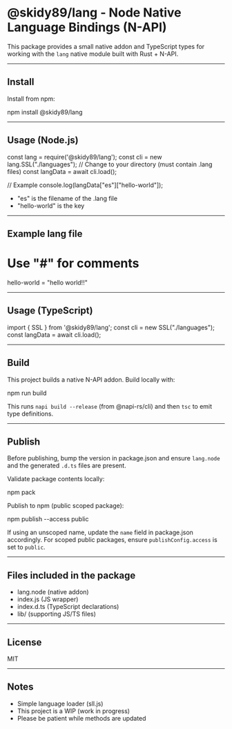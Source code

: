 @skidy89/lang - Node Native Language Bindings (N-API)
====================================================

This package provides a small native addon and TypeScript types for working
with the `lang` native module built with Rust + N-API.

----------------------------------------------------
Install
----------------------------------------------------
Install from npm:

npm install @skidy89/lang

----------------------------------------------------
Usage (Node.js)
----------------------------------------------------
const lang = require('@skidy89/lang'); 
const cli = new lang.SSL("./languages"); // Change to your directory (must contain .lang files)
const langData = await cli.load();

// Example
console.log(langData["es"]["hello-world"]);

- "es" is the filename of the .lang file
- "hello-world" is the key

----------------------------------------------------
Example lang file
----------------------------------------------------
# Use "#" for comments
hello-world = "hello world!!"

----------------------------------------------------
Usage (TypeScript)
----------------------------------------------------
import { SSL } from '@skidy89/lang';
const cli = new SSL("./languages");
const langData = await cli.load();

----------------------------------------------------
Build
----------------------------------------------------
This project builds a native N-API addon. Build locally with:

npm run build

This runs `napi build --release` (from @napi-rs/cli) and then `tsc` to emit type definitions.

----------------------------------------------------
Publish
----------------------------------------------------
Before publishing, bump the version in package.json and ensure `lang.node` and
the generated `.d.ts` files are present.

Validate package contents locally:

npm pack

Publish to npm (public scoped package):

npm publish --access public

If using an unscoped name, update the `name` field in package.json accordingly.
For scoped public packages, ensure `publishConfig.access` is set to `public`.

----------------------------------------------------
Files included in the package
----------------------------------------------------
- lang.node (native addon)
- index.js (JS wrapper)
- index.d.ts (TypeScript declarations)
- lib/ (supporting JS/TS files)

----------------------------------------------------
License
----------------------------------------------------
MIT

----------------------------------------------------
Notes
----------------------------------------------------
- Simple language loader (sll.js)
- This project is a WIP (work in progress)
- Please be patient while methods are updated
